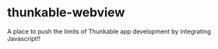# thunkable-webview
A place to push the limits of Thunkable app development by integrating Javascript!!
